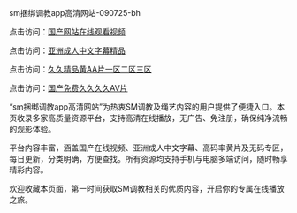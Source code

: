 sm捆绑调教app高清网站-090725-bh

点击访问：<a href="https://heiliaoe8ajia.pages.dev">国产网站在线观看视频</a>

点击访问：<a href="https://heiliaoxqkkct.pages.dev">亚洲成人中文字幕精品</a>

点击访问：<a href="https://heiliaoxwd5i8.pages.dev">久久精品黄AA片一区二区三区</a>

点击访问：<a href="https://heiliaowt0d7p.pages.dev">国产免费久久久久AV片</a>

“sm捆绑调教app高清网站”为热衷SM调教及绳艺内容的用户提供了便捷入口。本页收录多家高质量资源平台，支持高清在线播放，无广告、免注册，确保纯净流畅的观影体验。

平台内容丰富，涵盖国产在线视频、亚洲成人中文字幕、高码率黄片及无码专区，每日更新，分类明确，方便查找。所有资源均支持手机与电脑多端访问，随时畅享精彩内容。

欢迎收藏本页面，第一时间获取SM调教相关的优质内容，开启你的专属在线播放之旅。

<span style="display:none;">[Canonical link](https://github.com/vivi20250709/viv15 ）</span>
